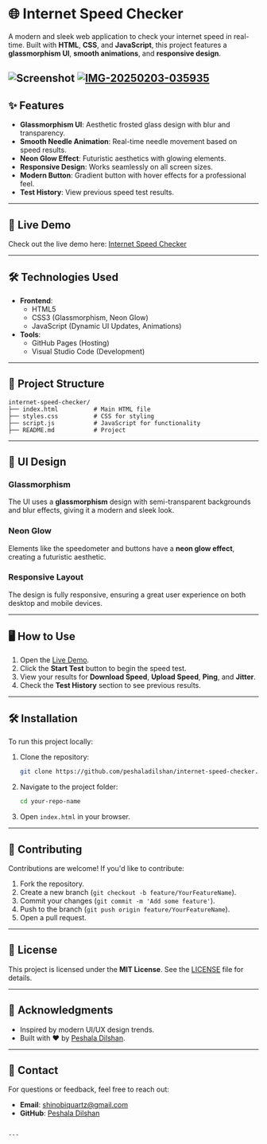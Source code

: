 # 🌐 Internet Speed Checker

A modern and sleek web application to check your internet speed in real-time. Built with **HTML**, **CSS**, and **JavaScript**, this project features a **glassmorphism UI**, **smooth animations**, and **responsive design**.

![Screenshot](https://imgur.com/a/internet-speed-checker-G5GY4HV)
<a href="https://ibb.co/842k2WK1"><img src="https://i.ibb.co/gFwYw5jk/IMG-20250203-035935.jpg" alt="IMG-20250203-035935" border="0"></a>
---

## ✨ Features

- **Glassmorphism UI**: Aesthetic frosted glass design with blur and transparency.
- **Smooth Needle Animation**: Real-time needle movement based on speed results.
- **Neon Glow Effect**: Futuristic aesthetics with glowing elements.
- **Responsive Design**: Works seamlessly on all screen sizes.
- **Modern Button**: Gradient button with hover effects for a professional feel.
- **Test History**: View previous speed test results.

---

## 🚀 Live Demo

Check out the live demo here: [Internet Speed Checker](https://peshaladilshan.github.io/internet-speed-checker/)

---

## 🛠️ Technologies Used

- **Frontend**:
  - HTML5
  - CSS3 (Glassmorphism, Neon Glow)
  - JavaScript (Dynamic UI Updates, Animations)
- **Tools**:
  - GitHub Pages (Hosting)
  - Visual Studio Code (Development)

---

## 📂 Project Structure

```
internet-speed-checker/
├── index.html          # Main HTML file
├── styles.css          # CSS for styling
├── script.js           # JavaScript for functionality
├── README.md           # Project
```

---

## 🎨 UI Design

### Glassmorphism
The UI uses a **glassmorphism** design with semi-transparent backgrounds and blur effects, giving it a modern and sleek look.

### Neon Glow
Elements like the speedometer and buttons have a **neon glow effect**, creating a futuristic aesthetic.

### Responsive Layout
The design is fully responsive, ensuring a great user experience on both desktop and mobile devices.

---

## 🖥️ How to Use

1. Open the [Live Demo](https://peshaladilshan.github.io/internet-speed-checker).
2. Click the **Start Test** button to begin the speed test.
3. View your results for **Download Speed**, **Upload Speed**, **Ping**, and **Jitter**.
4. Check the **Test History** section to see previous results.

---

## 🛠️ Installation

To run this project locally:

1. Clone the repository:
   ```bash
   git clone https://github.com/peshaladilshan/internet-speed-checker.git
   ```
2. Navigate to the project folder:
   ```bash
   cd your-repo-name
   ```
3. Open `index.html` in your browser.

---

## 🤝 Contributing

Contributions are welcome! If you'd like to contribute:

1. Fork the repository.
2. Create a new branch (`git checkout -b feature/YourFeatureName`).
3. Commit your changes (`git commit -m 'Add some feature'`).
4. Push to the branch (`git push origin feature/YourFeatureName`).
5. Open a pull request.

---

## 📄 License

This project is licensed under the **MIT License**. See the [LICENSE](LICENSE) file for details.

---

## 🙏 Acknowledgments

- Inspired by modern UI/UX design trends.
- Built with ❤️ by [Peshala Dilshan](https://github.com/peshaladilshan).

---

## 📧 Contact

For questions or feedback, feel free to reach out:

- **Email**: shinobiquartz@gmail.com
- **GitHub**: [Peshala Dilshan](https://github.com/peshaladilshan)
```

---